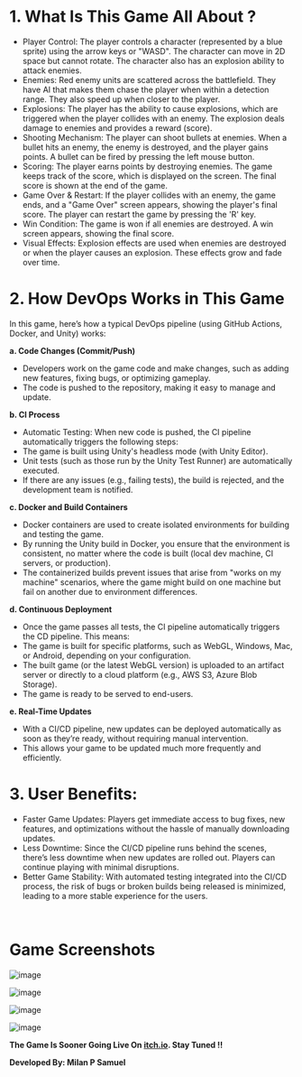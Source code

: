 **<H1>1. What Is This Game All About ?</H1>**

- Player Control: The player controls a character (represented by a blue sprite) using the arrow keys or "WASD". The character can move in 2D space but cannot rotate. The character also has an explosion ability to attack enemies.
- Enemies: Red enemy units are scattered across the battlefield. They have AI that makes them chase the player when within a detection range. They also speed up when closer to the player.
- Explosions: The player has the ability to cause explosions, which are triggered when the player collides with an enemy. The explosion deals damage to enemies and provides a reward (score).
- Shooting Mechanism: The player can shoot bullets at enemies. When a bullet hits an enemy, the enemy is destroyed, and the player gains points. A bullet can be fired by pressing the left mouse button.
- Scoring: The player earns points by destroying enemies. The game keeps track of the score, which is displayed on the screen. The final score is shown at the end of the game.
- Game Over & Restart: If the player collides with an enemy, the game ends, and a "Game Over" screen appears, showing the player's final score. The player can restart the game by pressing the 'R' key.
- Win Condition: The game is won if all enemies are destroyed. A win screen appears, showing the final score.
- Visual Effects: Explosion effects are used when enemies are destroyed or when the player causes an explosion. These effects grow and fade over time.

**<H1>2. How DevOps Works in This Game</H1>**

In this game, here’s how a typical DevOps pipeline (using GitHub Actions, Docker, and Unity) works:

**a. Code Changes (Commit/Push)**

- Developers work on the game code and make changes, such as adding new features, fixing bugs, or optimizing gameplay.
- The code is pushed to the repository, making it easy to manage and update.

**b. CI Process**

- Automatic Testing: When new code is pushed, the CI pipeline automatically triggers the following steps:
- The game is built using Unity's headless mode (with Unity Editor).
- Unit tests (such as those run by the Unity Test Runner) are automatically executed.
- If there are any issues (e.g., failing tests), the build is rejected, and the development team is notified.

**c. Docker and Build Containers**

- Docker containers are used to create isolated environments for building and testing the game.
- By running the Unity build in Docker, you ensure that the environment is consistent, no matter where the code is built (local dev machine, CI servers, or production).
- The containerized builds prevent issues that arise from "works on my machine" scenarios, where the game might build on one machine but fail on another due to environment differences.

**d. Continuous Deployment**

- Once the game passes all tests, the CI pipeline automatically triggers the CD pipeline. This means:
- The game is built for specific platforms, such as WebGL, Windows, Mac, or Android, depending on your configuration.
- The built game (or the latest WebGL version) is uploaded to an artifact server or directly to a cloud platform (e.g., AWS S3, Azure Blob Storage).
- The game is ready to be served to end-users.

**e. Real-Time Updates**

- With a CI/CD pipeline, new updates can be deployed automatically as soon as they’re ready, without requiring manual intervention.
- This allows your game to be updated much more frequently and efficiently.

**<H1>3. User Benefits:</H1>**

- Faster Game Updates: Players get immediate access to bug fixes, new features, and optimizations without the hassle of manually downloading updates.
- Less Downtime: Since the CI/CD pipeline runs behind the scenes, there’s less downtime when new updates are rolled out. Players can continue playing with minimal disruptions.
- Better Game Stability: With automated testing integrated into the CI/CD process, the risk of bugs or broken builds being released is minimized, leading to a more stable experience for the users.

<br>

**<H1>Game Screenshots</H1>**

![image](https://github.com/user-attachments/assets/6d2d5890-d076-454a-a0c4-fb2e0084ef36)

![image](https://github.com/user-attachments/assets/eac8ee47-111c-40cc-a90a-199574b0bbb6)

![image](https://github.com/user-attachments/assets/1e34e31f-ea66-4e67-a914-129ec37654c8)

![image](https://github.com/user-attachments/assets/5932ec8c-b349-4b72-ab81-c3b48dc619eb)

**The Game Is Sooner Going Live On [itch.io](https://itch.io/). Stay Tuned !!**

**Developed By: Milan P Samuel**
